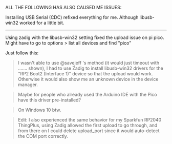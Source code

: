 ALL THE FOLLOWING HAS ALSO CAUSED ME ISSUES:

Installing USB Serial (CDC) refixed everything for me. Although libusb-win32 worked for a little bit.

----

Using zadig with the libusb-win32 setting fixed the upload issue on pi pico.
Might have to go to options > list all devices and find "pico"



Just follow this:


>I wasn't able to use @savejeff 's method (it would just timeout with ....... shown), I had to use Zadig to install libusb-win32 drivers for the "RP2 Boot2 (Interface 1)" device so that the upload would work. Otherwise it would also show me an unknown device in the device manager.

>Maybe for people who already used the Arduino IDE with the Pico have this driver pre-installed?

>On Windows 10 btw.

>Edit: I also experienced the same behavior for my Sparkfun RP2040 ThingPlus, using Zadig allowed the first upload to go through, and from there on I could delete upload_port since it would auto-detect the COM port correctly.
